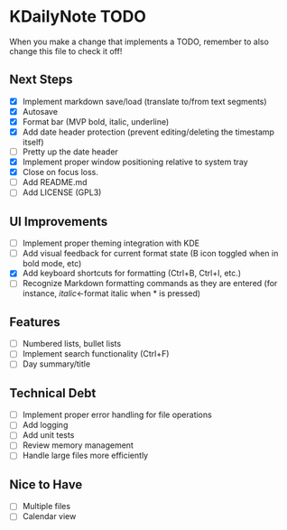 # KDailyNote TODO

When you make a change that implements a TODO, remember to also change this file to check it off!

## Next Steps
- [x] Implement markdown save/load (translate to/from text segments)
- [x] Autosave
- [x] Format bar (MVP bold, italic, underline)
- [x] Add date header protection (prevent editing/deleting the timestamp itself)
- [ ] Pretty up the date header
- [x] Implement proper window positioning relative to system tray
- [x] Close on focus loss.
- [ ] Add README.md
- [ ] Add LICENSE (GPL3)

## UI Improvements
- [ ] Implement proper theming integration with KDE
- [ ] Add visual feedback for current format state (B icon toggled when in bold mode, etc)
- [x] Add keyboard shortcuts for formatting (Ctrl+B, Ctrl+I, etc.)
- [ ] Recognize Markdown formatting commands as they are entered
    (for instance, *italic*<-format italic when * is pressed)

## Features
- [ ] Numbered lists, bullet lists
- [ ] Implement search functionality (Ctrl+F)
- [ ] Day summary/title

## Technical Debt
- [ ] Implement proper error handling for file operations
- [ ] Add logging
- [ ] Add unit tests
- [ ] Review memory management
- [ ] Handle large files more efficiently

## Nice to Have
- [ ] Multiple files
- [ ] Calendar view
